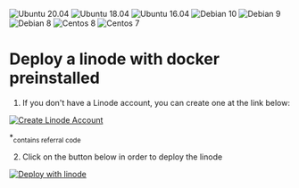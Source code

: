![Ubuntu 20.04](https://img.shields.io/badge/ubuntu-20.04-blue.svg?logo=ubuntu&style=flat)
![Ubuntu 18.04](https://img.shields.io/badge/ubuntu-18.04-blue.svg?logo=ubuntu&style=flat)
![Ubuntu 16.04](https://img.shields.io/badge/ubuntu-16.04LTS-blue.svg?logo=ubuntu&style=flat)
![Debian 10](https://img.shields.io/badge/debian-10-blue.svg?logo=debian&style=flat)
![Debian 9](https://img.shields.io/badge/debian-9-blue.svg?logo=debian&style=flat)
![Debian 8](https://img.shields.io/badge/debian-8-blue.svg?logo=debian&style=flat)
![Centos 8](https://img.shields.io/badge/centos-8-blue.svg?logo=centos&style=flat)
![Centos 7](https://img.shields.io/badge/centos-7-blue.svg?logo=centos&style=flat)

# Deploy a linode with docker preinstalled

1. If you don't have a Linode account, you can create one at the link below:

[![Create Linode Account](https://img.shields.io/badge/Create_Linode_Account-grey?style=for-the-badge&logo=linode)](https://www.linode.com/?r=375c1a2dd006fc4dd931f043ca149ed6825c615f)

*<sub>contains referral code</sub>

2. Click on the button below in order to deploy the linode

[![Deploy with linode](https://img.shields.io/badge/Deploy_with_linode-grey?style=for-the-badge&logo=linode)](https://cloud.linode.com/stackscripts/681720)